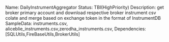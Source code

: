 Name: DailyInstrumentAggregator
Status: TBI(HighPriority)
Description: get broker primary account and download respective broker instrument csv
            colate and merge based on exchange token in the format of InstrumentDB
SampleData: instruments.csv, aliceblie_instruments.csv,zerodha_instruments.csv,
Dependencies:[SQLUtils,FireBaseUtils,BrokerUtils]
